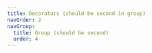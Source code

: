 ```yaml
---
title: Decorators (should be second in group)
navOrder: 2
navGroup:
  title: Group (should be second)
  order: 4
---
```

